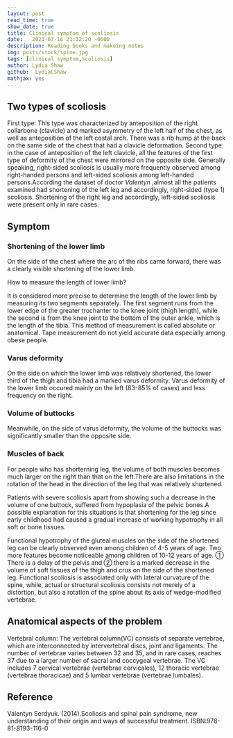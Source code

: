 ```yaml
---
layout: post
read_time: true
show_date: true
title: Clinical symptom of scoliosis
date:   2021-07-16 21:32:20 -0600
description: Reading books and makeing notes
img: posts/stock/spine.jpg
tags: [clinical symptom,scoliosis]
author: Lydia Shaw
github:  LydiaCShaw
mathjax: yes
---
```

## Two types of scoliosis
First type: This type was characterized by anteposition of the right collarbone (clavicle) and marked asymmetry of the left half of the chest, as well as anteposition of the left costal arch. There was a rib hump at the back on the same side of the chest that had a clavicle deformation.
Second type: in the case of anteposition of the left clavicle, all the features of the first type of deformity of the chest were mirrored on the opposite side.
Generally speaking, right-sided scoliosis is usually more frequently observed among right-handed persons and left-sided scoliosis  among left-handed persons.According the dataset of doctor *Valentyn* ,almost all the patients examined had shortening of the left leg and accordingly, right-sided (type 1) scoliosis. Shortening of the right leg and accordingly, left-sided scoliosis were present only in rare cases.
## Symptom 

### Shortening of the lower limb

On the side of the chest where the arc of the ribs came forward, there was a clearly visible shortening of the lower limb.

How to measure the length of lower limb?

It is considered more precise to determine the length of the lower limb by measuring its two segments separately. The first segment runs from the lower edge of the greater trochanter to the knee joint (thigh length), while the second is from the knee joint to the bottom of the outer ankle, which is the length of the tibia. This method of measurement is called absolute or anatomical.
Tape measurement do not yield accurate data especially among obese people.
### Varus deformity
On the side on which the lower limb was relatively shortened, the lower third of the thigh and tibia had a marked varus deformity. Varus deformity of the lower limb occured mainly on the left (83-85% of cases) and less frequency on the right.
### Volume of buttocks
Meanwhile, on the side of varus deformity, the volume of the buttocks was significantly smaller than the opposite side.
### Muscles of back
For people who has shorterning leg, the volume of both muscles becomes much larger on the right than that on the left.There are also limitations in the rotation of the head in the direction of the leg that was relatively shortened.

Patients with severe scoliosis apart from showing such a decrease in the volume of one buttock, suffered from hypoplasia  of the pelvic bones.A possible explanation for this situations is  that shortening for  the leg since early childhood had caused a gradual increase of working hypotrophy in all soft or bone tissues.

Functional hypotrophy of the gluteal muscles on the side of the shortened leg can be clearly observed even among children of 4-5 years of age. Two more features become noticeable among children of 10-12 years of age.
① There is a delay of the pelvis and ② there is a marked decrease in the volume of soft tissues of the thigh and crus on the side of the shortened leg.
Functional scoliosis is associated only with lateral curvature of the spine, while, actual or structural scoliosis consists not merely of a distortion, but also a rotation of the spine about its axis of wedge-modified vertebrae.

##  Anatomical aspects of the problem
Vertebral column: The vertebral column(VC) consists of separate vertebrae, which are interconnected by intervertebral discs, joint and ligaments. The number of vertebrae varies between 32 and 35, and in rare cases, reaches 37 due to a larger number of sacral and coccygeal vertebrae. The VC includes 7 cervical vertebrae (vertebrae cervicales), 12 thoracic vertebrae (vertebrae thoracicae) and 5 lumbar vertebrae (vertebrae lumbales). 

## Reference
Valentyn Serdyuk. (2014).Scoliosis and spinal pain syndrome, new understanding of their origin and ways of successful treatment. ISBN:978-81-8193-116-0